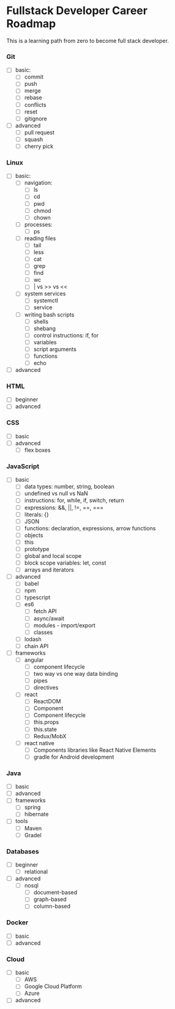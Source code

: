 # Fullstack Developer Career Roadmap #
This is a learning path from zero to become full stack developer.

### Git ###
* [ ] basic:
    * [ ] commit
    * [ ] push
    * [ ] merge
    * [ ] rebase
    * [ ] conflicts
    * [ ] reset
    * [ ] gitignore
* [ ] advanced
    * [ ] pull request
    * [ ] squash
    * [ ] cherry pick
    
### Linux ###
* [ ] basic:
    * [ ] navigation:
        * [ ] ls
        * [ ] cd
        * [ ] pwd
        * [ ] chmod
        * [ ] chown
    * [ ] processes:
        * [ ] ps
    * [ ] reading files
        * [ ] tail
        * [ ] less
        * [ ] cat
        * [ ] grep
        * [ ] find
        * [ ] wc
        * [ ] | vs >> vs <<
    * [ ] system services
        * [ ] systemctl
        * [ ] service
    * [ ] writing bash scripts
        * [ ] shells
        * [ ] shebang
        * [ ] control instructions: if, for
        * [ ] variables
        * [ ] script arguments
        * [ ] functions
        * [ ] echo
* [ ] advanced

### HTML ###
* [ ] beginner
* [ ] advanced

### CSS ###
* [ ] basic
* [ ] advanced
    * [ ] flex boxes

### JavaScript ###
* [ ] basic
    * [ ] data types: number, string, boolean
    * [ ] undefined vs null vs NaN
    * [ ] instructions: for, while, if, switch, return
    * [ ] expressions: &&, ||, !=, ==, ===
    * [ ] literals: {}
    * [ ] JSON
    * [ ] functions: declaration, expressions, arrow functions
    * [ ] objects
    * [ ] this
    * [ ] prototype
    * [ ] global and local scope
    * [ ] block scope variables: let, const
    * [ ] arrays and iterators
    
* [ ] advanced
    * [ ] babel
    * [ ] npm
    * [ ] typescript
    * [ ] es6
        * [ ] fetch API
        * [ ] async/await
        * [ ] modules - import/export
        * [ ] classes
    * [ ] lodash
    * [ ] chain API
* [ ] frameworks
    * [ ] angular
        * [ ] component lifecycle
        * [ ] two way vs one way data binding
        * [ ] pipes
        * [ ] directives
    * [ ] react
        * [ ] ReactDOM
        * [ ] Component
        * [ ] Component lifecycle
        * [ ] this.props
        * [ ] this.state
        * [ ] Redux/MobX
    * [ ] react native
        * [ ] Components libraries like React Native Elements
        * [ ] gradle for Android development
    
### Java ###
* [ ] basic
* [ ] advanced
* [ ] frameworks
    * [ ] spring
    * [ ] hibernate
* [ ] tools
    * [ ] Maven
    * [ ] Gradel    
### Databases ###
* [ ] beginner
    * [ ] relational 
* [ ] advanced
    * [ ] nosql
        * [ ] document-based
        * [ ] graph-based
        * [ ] column-based

### Docker ###
* [ ] basic
* [ ] advanced

### Cloud ###
* [ ] basic
    * [ ] AWS
    * [ ] Google Cloud Platform
    * [ ] Azure
* [ ] advanced

